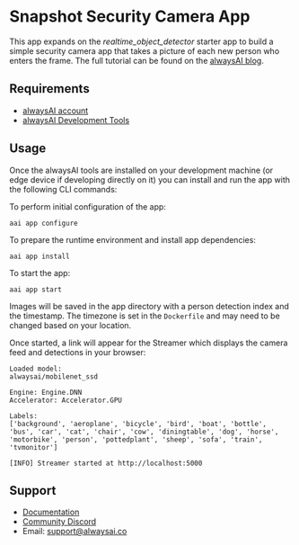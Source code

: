 # Snapshot Security Camera App

This app expands on the *realtime_object_detector* starter app to build a
simple security camera app that takes a picture of each new person who enters
the frame. The full tutorial can be found on the
[alwaysAI blog](https://alwaysai.co/blog/detect-people-using-alwaysai).

## Requirements
* [alwaysAI account](https://alwaysai.co/auth?register=true)
* [alwaysAI Development Tools](https://alwaysai.co/docs/get_started/development_computer_setup.html)

## Usage
Once the alwaysAI tools are installed on your development machine (or edge device if developing directly on it) you can install and run the app with the following CLI commands:

To perform initial configuration of the app:
```
aai app configure
```

To prepare the runtime environment and install app dependencies:
```
aai app install
```

To start the app:
```
aai app start
```

Images will be saved in the app directory with a person detection index and the
timestamp. The timezone is set in the `Dockerfile` and may need to be changed
based on your location.

Once started, a link will appear for the Streamer which displays the camera
feed and detections in your browser:

```
Loaded model:
alwaysai/mobilenet_ssd

Engine: Engine.DNN
Accelerator: Accelerator.GPU

Labels:
['background', 'aeroplane', 'bicycle', 'bird', 'boat', 'bottle', 'bus', 'car', 'cat', 'chair', 'cow', 'diningtable', 'dog', 'horse', 'motorbike', 'person', 'pottedplant', 'sheep', 'sofa', 'train', 'tvmonitor']

[INFO] Streamer started at http://localhost:5000
```

## Support
* [Documentation](https://alwaysai.co/docs/)
* [Community Discord](https://discord.gg/alwaysai)
* Email: support@alwaysai.co

